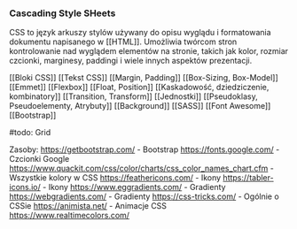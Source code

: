 ### Cascading Style SHeets

CSS to język arkuszy stylów używany do opisu wyglądu i formatowania dokumentu napisanego w [[HTML]]. Umożliwia twórcom stron kontrolowanie nad wyglądem elementów na stronie, takich jak kolor, rozmiar czcionki, marginesy, paddingi i wiele innych aspektów prezentacji.

[[Bloki CSS]]
[[Tekst CSS]]
[[Margin, Padding]]
[[Box-Sizing, Box-Model]]
[[Emmet]]
[[Flexbox]]
[[Float, Position]]
[[Kaskadowość, dziedziczenie, kombinatory]]
[[Transition, Transform]]
[[Jednostki]]
[[Pseudoklasy, Pseudoelementy, Atrybuty]]
[[Background]]
[[SASS]]
[[Font Awesome]]
[[Bootstrap]]

#todo:
Grid

Zasoby:
https://getbootstrap.com/ - Bootstrap
https://fonts.google.com/ - Czcionki Google
https://www.quackit.com/css/color/charts/css_color_names_chart.cfm - Wszystkie kolory w CSS
https://feathericons.com/ - Ikony
https://tabler-icons.io/ - Ikony
https://www.eggradients.com/ - Gradienty
https://webgradients.com/ - Gradienty
https://css-tricks.com/ - Ogólnie o CSSie
https://animista.net/ - Animacje CSS
https://www.realtimecolors.com/